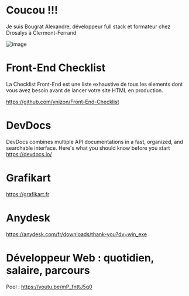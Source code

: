 # Coucou !!!
Je suis Bougrat Alexandre, développeur full stack et formateur chez Drosalys à Clermont-Ferrand

![image](https://camo.githubusercontent.com/b6874609548fc6a181e3ca2bf11fbb05051fd7ec9b605b510f8bf99fd5c2fed2/68747470733a2f2f6d656469612e67697068792e636f6d2f6d656469612f78543944505071774f436f786933415357632f67697068792e676966)

# Front-End Checklist
La Checklist Front-End est une liste exhaustive de tous les élements dont vous avez besoin avant de lancer votre site HTML en production.

https://github.com/ynizon/Front-End-Checklist

# DevDocs
DevDocs combines multiple API documentations in a fast, organized, and searchable interface. Here's what you should know before you start
https://devdocs.io/

# Grafikart
https://grafikart.fr

# Anydesk
https://anydesk.com/fr/downloads/thank-you?dv=win_exe

# Développeur Web : quotidien, salaire, parcours
Pool : https://youtu.be/mP_fnttJ5g0

